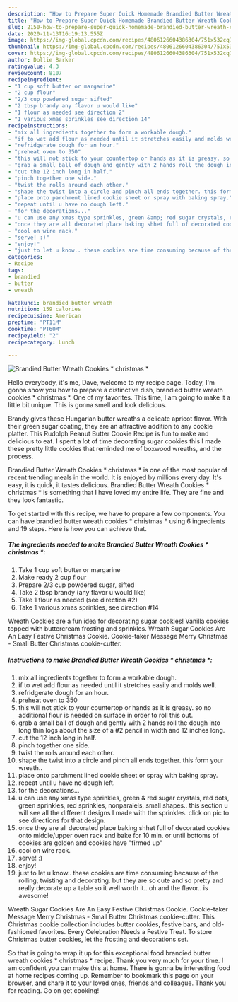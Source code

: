 ```yaml
---
description: "How to Prepare Super Quick Homemade Brandied Butter Wreath Cookies * christmas *"
title: "How to Prepare Super Quick Homemade Brandied Butter Wreath Cookies * christmas *"
slug: 2150-how-to-prepare-super-quick-homemade-brandied-butter-wreath-cookies-christmas
date: 2020-11-13T16:19:13.555Z
image: https://img-global.cpcdn.com/recipes/4806126604386304/751x532cq70/brandied-butter-wreath-cookies-christmas-recipe-main-photo.jpg
thumbnail: https://img-global.cpcdn.com/recipes/4806126604386304/751x532cq70/brandied-butter-wreath-cookies-christmas-recipe-main-photo.jpg
cover: https://img-global.cpcdn.com/recipes/4806126604386304/751x532cq70/brandied-butter-wreath-cookies-christmas-recipe-main-photo.jpg
author: Dollie Barker
ratingvalue: 4.3
reviewcount: 8107
recipeingredient:
- "1 cup soft butter or margarine"
- "2 cup flour"
- "2/3 cup powdered sugar sifted"
- "2 tbsp brandy any flavor u would like"
- "1 flour as needed see direction 2"
- "1 various xmas sprinkles see direction 14"
recipeinstructions:
- "mix all ingredients together to form a workable dough."
- "if to wet add flour as needed until it stretches easily and molds well."
- "refridgerate dough for an hour."
- "preheat oven to 350"
- "this will not stick to your countertop or hands as it is greasy. so no additional flour is needed on surface in order to roll this out."
- "grab a small ball of dough and gently with 2 hands roll the dough into long thin logs about the size of a #2 pencil in width and 12 inches long."
- "cut the 12 inch long in half."
- "pinch together one side."
- "twist the rolls around each other."
- "shape the twist into a circle and pinch all ends together. this form your wreath.."
- "place onto parchment lined cookie sheet or spray with baking spray."
- "repeat until u have no dough left."
- "for the decorations..."
- "u can use any xmas type sprinkles, green &amp; red sugar crystals, red dots, green sprinkles, red sprinkles, nonparalels, small shapes.. this section u will see all the different designs I made with the sprinkles. click on pic to see directions for that design."
- "once they are all decorated place baking shhet full of decorated cookies onto middle/upper oven rack and bake for 10 min. or until bottoms of cookies are golden and cookies have &#34;firmed up&#34;"
- "cool on wire rack."
- "serve! :)"
- "enjoy!"
- "just to let u know.. these cookies are time consuming because of the rolling, twisting and decorating. but they are so cute and so pretty and really decorate up a table so it well worth it.. oh and the flavor.. is awesome!"
categories:
- Recipe
tags:
- brandied
- butter
- wreath

katakunci: brandied butter wreath 
nutrition: 159 calories
recipecuisine: American
preptime: "PT11M"
cooktime: "PT60M"
recipeyield: "2"
recipecategory: Lunch

---
```



![Brandied Butter Wreath Cookies * christmas *](https://img-global.cpcdn.com/recipes/4806126604386304/751x532cq70/brandied-butter-wreath-cookies-christmas-recipe-main-photo.jpg)

Hello everybody, it's me, Dave, welcome to my recipe page. Today, I'm gonna show you how to prepare a distinctive dish, brandied butter wreath cookies * christmas *. One of my favorites. This time, I am going to make it a little bit unique. This is gonna smell and look delicious.

Brandy gives these Hungarian butter wreaths a delicate apricot flavor. With their green sugar coating, they are an attractive addition to any cookie platter. This Rudolph Peanut Butter Cookie Recipe is fun to make and delicious to eat. I spent a lot of time decorating sugar cookies this I made these pretty little cookies that reminded me of boxwood wreaths, and the process.

Brandied Butter Wreath Cookies * christmas * is one of the most popular of recent trending meals in the world. It is enjoyed by millions every day. It's easy, it is quick, it tastes delicious. Brandied Butter Wreath Cookies * christmas * is something that I have loved my entire life. They are fine and they look fantastic.


To get started with this recipe, we have to prepare a few components. You can have brandied butter wreath cookies * christmas * using 6 ingredients and 19 steps. Here is how you can achieve that.

<!--inarticleads1-->

##### The ingredients needed to make Brandied Butter Wreath Cookies * christmas *:

1. Take 1 cup soft butter or margarine
1. Make ready 2 cup flour
1. Prepare 2/3 cup powdered sugar, sifted
1. Take 2 tbsp brandy (any flavor u would like)
1. Take 1 flour as needed (see direction #2)
1. Take 1 various xmas sprinkles, see direction #14


Wreath Cookies are a fun idea for decorating sugar cookies! Vanilla cookies topped with buttercream frosting and sprinkles. Wreath Sugar Cookies Are An Easy Festive Christmas Cookie. Cookie-taker Message Merry Christmas - Small Butter Christmas cookie-cutter. 

<!--inarticleads2-->

##### Instructions to make Brandied Butter Wreath Cookies * christmas *:

1. mix all ingredients together to form a workable dough.
1. if to wet add flour as needed until it stretches easily and molds well.
1. refridgerate dough for an hour.
1. preheat oven to 350
1. this will not stick to your countertop or hands as it is greasy. so no additional flour is needed on surface in order to roll this out.
1. grab a small ball of dough and gently with 2 hands roll the dough into long thin logs about the size of a #2 pencil in width and 12 inches long.
1. cut the 12 inch long in half.
1. pinch together one side.
1. twist the rolls around each other.
1. shape the twist into a circle and pinch all ends together. this form your wreath..
1. place onto parchment lined cookie sheet or spray with baking spray.
1. repeat until u have no dough left.
1. for the decorations...
1. u can use any xmas type sprinkles, green &amp; red sugar crystals, red dots, green sprinkles, red sprinkles, nonparalels, small shapes.. this section u will see all the different designs I made with the sprinkles. click on pic to see directions for that design.
1. once they are all decorated place baking shhet full of decorated cookies onto middle/upper oven rack and bake for 10 min. or until bottoms of cookies are golden and cookies have &#34;firmed up&#34;
1. cool on wire rack.
1. serve! :)
1. enjoy!
1. just to let u know.. these cookies are time consuming because of the rolling, twisting and decorating. but they are so cute and so pretty and really decorate up a table so it well worth it.. oh and the flavor.. is awesome!


Wreath Sugar Cookies Are An Easy Festive Christmas Cookie. Cookie-taker Message Merry Christmas - Small Butter Christmas cookie-cutter. This Christmas cookie collection includes butter cookies, festive bars, and old-fashioned favorites. Every Celebration Needs a Festive Treat. To store Christmas butter cookies, let the frosting and decorations set. 

So that is going to wrap it up for this exceptional food brandied butter wreath cookies * christmas * recipe. Thank you very much for your time. I am confident you can make this at home. There is gonna be interesting food at home recipes coming up. Remember to bookmark this page on your browser, and share it to your loved ones, friends and colleague. Thank you for reading. Go on get cooking!
